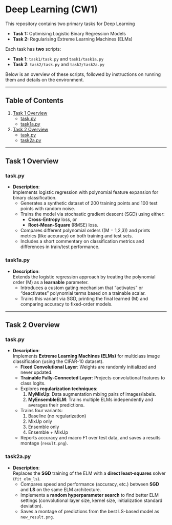 # Deep Learning (CW1)

This repository contains two primary tasks for Deep Learning

- **Task 1:** Optimising Logistic Binary Regression Models  
- **Task 2:** Regularising Extreme Learning Machines (ELMs)

Each task has **two** scripts:
- **Task 1**: `task1/task.py` and `task1/task1a.py`
- **Task 2**: `task2/task.py` and `task2/task2a.py`

Below is an overview of these scripts, followed by instructions on running them and details on the environment.

---

## Table of Contents

1. [Task 1 Overview](#task-1-overview)
   - [task.py](#taskpy-1)
   - [task1a.py](#task1apy)
2. [Task 2 Overview](#task-2-overview)
   - [task.py](#taskpy-2)
   - [task2a.py](#task2apy)

---

## Task 1 Overview

### task.py
- **Description**:  
  Implements logistic regression with polynomial feature expansion for binary classification.  
  - Generates a synthetic dataset of 200 training points and 100 test points with random noise.  
  - Trains the model via stochastic gradient descent (SGD) using either:
    - **Cross-Entropy** loss, or
    - **Root-Mean-Square** (RMSE) loss.
  - Compares different polynomial orders (\(M = 1,2,3\)) and prints metrics (like accuracy) on both training and test sets.
  - Includes a short commentary on classification metrics and differences in train/test performance.

### task1a.py
- **Description**:  
  Extends the logistic regression approach by treating the polynomial order \(M\) as a **learnable** parameter.  
  - Introduces a custom gating mechanism that “activates” or “deactivates” polynomial terms based on a trainable scalar.  
  - Trains this variant via SGD, printing the final learned \(M\) and comparing accuracy to fixed-order models.

---

## Task 2 Overview

### task.py
- **Description**:  
  Implements **Extreme Learning Machines (ELMs)** for multiclass image classification (using the CIFAR-10 dataset).  
  - **Fixed Convolutional Layer**: Weights are randomly initialized and never updated.  
  - **Trainable Fully-Connected Layer**: Projects convolutional features to class logits.
  - Explores **regularization techniques**:
    1. **MyMixUp**: Data augmentation mixing pairs of images/labels.  
    2. **MyEnsembleELM**: Trains multiple ELMs independently and averages their predictions.
  - Trains four variants:
    1. Baseline (no regularization)  
    2. MixUp only  
    3. Ensemble only  
    4. Ensemble + MixUp
  - Reports accuracy and macro F1 over test data, and saves a results montage (`result.png`).

### task2a.py
- **Description**:  
  Replaces the **SGD** training of the ELM with a **direct least-squares** solver (`fit_elm_ls`).  
  - Compares speed and performance (accuracy, etc.) between **SGD** and **LS** on the same ELM architecture.  
  - Implements a **random hyperparameter search** to find better ELM settings (convolutional layer size, kernel size, initialization standard deviation).  
  - Saves a montage of predictions from the best LS-based model as `new_result.png`.

